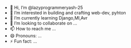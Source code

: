 - 👋 Hi, I’m @lazyprogrammeryash-25
- 👀 I’m interested in building and crafting web-dev, pyhton
- 🌱 I’m currently learning Django,Ml,Avr
- 💞️ I’m looking to collaborate on ...
- 📫 How to reach me ...
- 😄 Pronouns: ...
- ⚡ Fun fact: ...

<!---
lazyprogrammeryash-25/lazyprogrammeryash-25 is a ✨ special ✨ repository because its `README.md` (this file) appears on your GitHub profile.
You can click the Preview link to take a look at your changes.
--->
